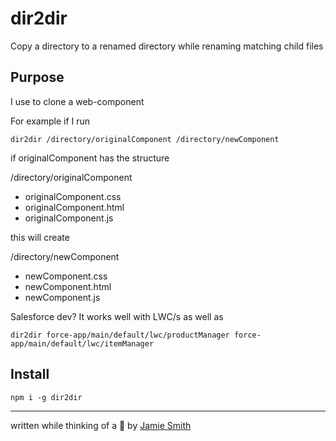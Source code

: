 # dir2dir

Copy a directory to a renamed directory while renaming matching child files

## Purpose

I use to clone a web-component

For example if I run

`dir2dir /directory/originalComponent /directory/newComponent`

if originalComponent has the structure

/directory/originalComponent

- originalComponent.css
- originalComponent.html
- originalComponent.js

this will create

/directory/newComponent

- newComponent.css
- newComponent.html
- newComponent.js

Salesforce dev? It works well with LWC/s as well as

`dir2dir force-app/main/default/lwc/productManager force-app/main/default/lwc/itemManager`

## Install

`npm i -g dir2dir`

---

written while thinking of a 🐶 by [Jamie Smith](https://jsmith.dev)
